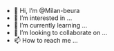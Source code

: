 - 👋 Hi, I’m @Milan-beura
- 👀 I’m interested in ...
- 🌱 I’m currently learning ...
- 💞️ I’m looking to collaborate on ...
- 📫 How to reach me ...

<!---
Milan-beura/Milan-beura is a ✨ special ✨ repository because its `README.md` (this file) appears on your GitHub profile.
You can click the Preview link to take a look at your changes.
--->
